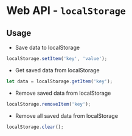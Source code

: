 # Web API - `localStorage`
## Usage
* Save data to localStorage
```js
localStorage.setItem('key', 'value');
```

* Get saved data from localStorage
```js
let data = localStorage.getItem('key');
```

* Remove saved data from localStorage
```js
localStorage.removeItem('key');
```

* Remove all saved data from localStorage
```js
localStorage.clear();
```